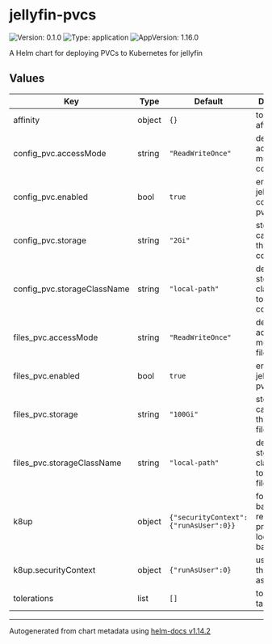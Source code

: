 # jellyfin-pvcs

![Version: 0.1.0](https://img.shields.io/badge/Version-0.1.0-informational?style=flat-square) ![Type: application](https://img.shields.io/badge/Type-application-informational?style=flat-square) ![AppVersion: 1.16.0](https://img.shields.io/badge/AppVersion-1.16.0-informational?style=flat-square)

A Helm chart for deploying PVCs to Kubernetes for jellyfin

## Values

| Key | Type | Default | Description |
|-----|------|---------|-------------|
| affinity | object | `{}` | tolerate affinity |
| config_pvc.accessMode | string | `"ReadWriteOnce"` | default access mode for the config pvc |
| config_pvc.enabled | bool | `true` | enable jellyfin configuration pvc |
| config_pvc.storage | string | `"2Gi"` | storage capacity for the jellyfin config pvc |
| config_pvc.storageClassName | string | `"local-path"` | default storage class name to use for config pvc |
| files_pvc.accessMode | string | `"ReadWriteOnce"` | default access mode for the files pvc |
| files_pvc.enabled | bool | `true` | enable jellyfin files pvc |
| files_pvc.storage | string | `"100Gi"` | storage capacity for the jellyfin files pvc |
| files_pvc.storageClassName | string | `"local-path"` | default storage class name to use for files pvc |
| k8up | object | `{"securityContext":{"runAsUser":0}}` | for enabling backups to a remote s3 provider or local disk backup |
| k8up.securityContext | object | `{"runAsUser":0}` | user to run the backups as |
| tolerations | list | `[]` | tolerate taints |

----------------------------------------------
Autogenerated from chart metadata using [helm-docs v1.14.2](https://github.com/norwoodj/helm-docs/releases/v1.14.2)
